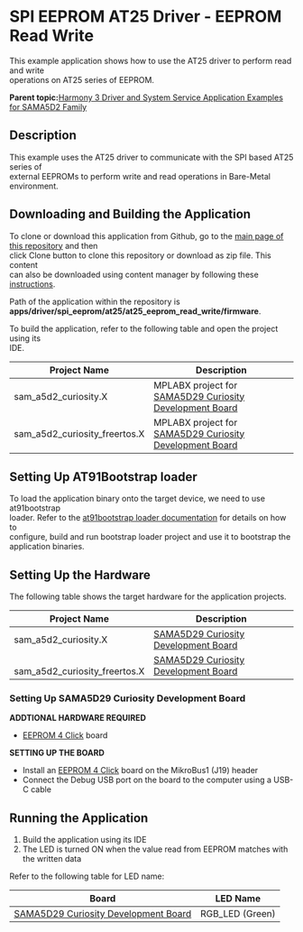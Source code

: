# SPI EEPROM AT25 Driver - EEPROM Read Write

This example application shows how to use the AT25 driver to perform read and write<br /> operations on AT25 series of EEPROM.

**Parent topic:**[Harmony 3 Driver and System Service Application Examples for SAMA5D2 Family](GUID-89743DCD-F235-4D2D-AE19-B9D1B98911AD.md)

## Description

This example uses the AT25 driver to communicate with the SPI based AT25 series of<br /> external EEPROMs to perform write and read operations in Bare-Metal environment.

## Downloading and Building the Application

To clone or download this application from Github, go to the [main page of this repository](https://github.com/Microchip-MPLAB-Harmony/core_apps_sam_a5d2) and then<br /> click Clone button to clone this repository or download as zip file. This content<br /> can also be downloaded using content manager by following these [instructions](https://github.com/Microchip-MPLAB-Harmony/contentmanager/wiki).

Path of the application within the repository is<br /> **apps/driver/spi\_eeprom/at25/at25\_eeprom\_read\_write/firmware**.

To build the application, refer to the following table and open the project using its<br /> IDE.

|Project Name|Description|
|------------|-----------|
|sam\_a5d2\_curiosity.X|MPLABX project for [SAMA5D29 Curiosity Development Board](https://www.microchip.com/en-us/development-tool/EV07R15A)|
|sam\_a5d2\_curiosity\_freertos.X|MPLABX project for [SAMA5D29 Curiosity Development Board](https://www.microchip.com/en-us/development-tool/EV07R15A)|

## Setting Up AT91Bootstrap loader

To load the application binary onto the target device, we need to use at91bootstrap<br /> loader. Refer to the [at91bootstrap loader documentation](GUID-EC647FFE-720B-413C-81C5-6ACA67E7CC7B.md) for details on how to<br /> configure, build and run bootstrap loader project and use it to bootstrap the<br /> application binaries.

## Setting Up the Hardware

The following table shows the target hardware for the application projects.

|Project Name|Description|
|------------|-----------|
|sam\_a5d2\_curiosity.X|[SAMA5D29 Curiosity Development Board](https://www.microchip.com/en-us/development-tool/EV07R15A)|
|<br /> sam\_a5d2\_curiosity\_freertos.X<br />|[SAMA5D29 Curiosity Development Board](https://www.microchip.com/en-us/development-tool/EV07R15A)|

### Setting Up SAMA5D29 Curiosity Development Board

**ADDTIONAL HARDWARE REQUIRED**

-   [EEPROM 4 Click](https://www.mikroe.com/eeprom-4-click) board

**SETTING UP THE BOARD**

-   Install an [EEPROM 4 Click](https://www.mikroe.com/eeprom-4-click) board on the MikroBus1 \(J19\) header
-   Connect the Debug USB port on the board to the computer using a USB-C cable

## Running the Application

1.  Build the application using its IDE
2.  The LED is turned ON when the value read from EEPROM matches with the written data

Refer to the following table for LED name:

|Board|LED Name|
|-----|--------|
|[SAMA5D29 Curiosity Development Board](https://www.microchip.com/en-us/development-tool/EV07R15A)|RGB\_LED \(Green\)|

